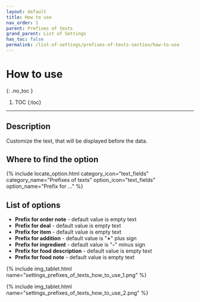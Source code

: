 ```yaml
---
layout: default
title: How to use
nav_order: 1
parent: Prefixes of texts
grand_parent: List of Settings
has_toc: false
permalink: /list-of-settings/prefixes-of-texts-section/how-to-use
---
```


# How to use
{: .no_toc }

1. TOC
{:toc}

---

## Description
Customize the text, that will be displayed before the data.

## Where to find the option
{% include locate_option.html category_icon="text_fields" category_name="Prefixes of texts" option_icon="text_fields" option_name="Prefix for ..." %}

## List of options
- **Prefix for order note** - default value is empty text
- **Prefix for deal** - default value is empty text
- **Prefix for item** - default value is empty text
- **Prefix for addition** - default value is "**+**" plus sign
- **Prefix for ingredient** - default value is "**-**" minus sign
- **Prefix for food description** - default value is empty text
- **Prefix for food note** - default value is empty text

{% include img_tablet.html name="settings_prefixes_of_texts_how_to_use_1.png" %}

{% include img_tablet.html name="settings_prefixes_of_texts_how_to_use_2.png" %}
